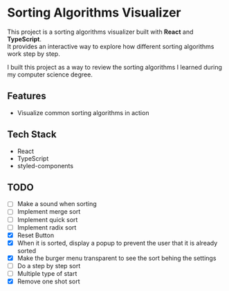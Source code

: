 # Sorting Algorithms Visualizer

This project is a sorting algorithms visualizer built with **React** and **TypeScript**.  
It provides an interactive way to explore how different sorting algorithms work step by step.

I built this project as a way to review the sorting algorithms I learned during my computer science degree.


## Features
- Visualize common sorting algorithms in action

## Tech Stack
- React
- TypeScript
- styled-components

## TODO

- [ ] Make a sound when sorting
- [ ] Implement merge sort
- [ ] Implement quick sort
- [ ] Implement radix sort
- [X] Reset Button
- [X] When it is sorted, display a popup to prevent the user that it is already sorted
- [X] Make the burger menu transparent to see the sort behing the settings
- [ ] Do a step by step sort
- [ ] Multiple type of start
- [X] Remove one shot sort